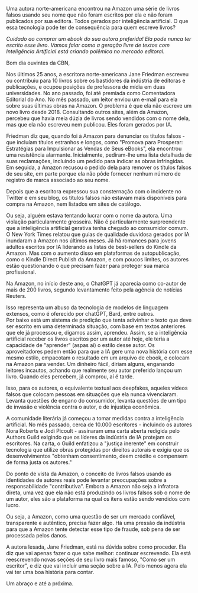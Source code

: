 
Uma autora norte-americana encontrou na Amazon uma série de livros falsos usando seu nome que não foram escritos por ela e não foram publicados por sua editora. Todos gerados por inteligência artificial. O que essa tecnologia pode ter de consequência para quem escreve livros?
 

_Cuidado ao comprar um ebook do sua autora preferida! Ela pode nunca ter escrito esse livro. Vamos falar como a geração livre de textos com Inteligência Artificial está criando polêmica no mercado editoral._




Bom dia ouvintes da CBN,


Nos últimos 25 anos, a escritora norte-americana Jane Friedman escreveu ou contribuiu para 10 livros sobre os bastidores da indústria de editoras e publicações, e ocupou posições de professora de mídia em duas universidades. No ano passado, foi até premiada como Comentadora Editorial do Ano. No mês passado, um leitor enviou um e-mail para ela sobre suas últimas obras na Amazon. O problema é que ela não escreve um novo livro desde 2018. Consultando outros sites, além da Amazon, percebeu que havia meia dúzia de livros sendo vendidos com o nome dela, mas que ela não escreveu nem publicou. Eles foram gerados por IA.

Friedman diz que, quando foi à Amazon para denunciar os títulos falsos - que incluíam títulos estranhos e longos, como "Promova para Prosperar: Estratégias para Impulsionar as Vendas de Seus eBooks", ela encontrou uma resistência alarmante.
Inicialmente, pediram-lhe uma lista detalhada de suas reclamações, incluindo um pedido para indicar as obras infringidas. Em seguida, a Amazon recusou o pedido dela para remover os títulos falsos de seu site, em parte porque ela não pôde fornecer nenhum número de registro de marca associado ao seu nome.

Depois que a escritora expressou sua consternação com o incidente no Twitter e em seu blog, os títulos falsos não estavam mais disponíveis para compra na Amazon, nem listados em sites de catálogo.

Ou seja, alguém estava tentando lucrar com o nome da autora. Uma violação particularmente grosseira. 
Não é particularmente surpreendente que a inteligência artificial gerativa tenha chegado ao consumidor comum. O New York Times relatou que guias de qualidade duvidosa gerados por IA inundaram a Amazon nos últimos meses. Já há romances para jovens adultos escritos por IA liderando as listas de best-sellers do Kindle da Amazon.
Mas com o aumento disso em plataformas de autopublicação, como o Kindle Direct Publish da Amazon, e com poucos limites, os autores estão questionando o que precisam fazer para proteger sua marca profissional.

Na Amazon, no início deste ano, o ChatGPT já aparecia como co-autor de mais de 200 livros, segundo levantamento feito pela agência de notícias Reuters. 

Isso representa um abuso da tecnologia de modelos de linguagem extensos, como é oferecido por chatGPT, Bard, entre outros.  
Por baixo está um sistema de predição que tenta adivinhar o texto que deve ser escrito em uma determinada situação, com base em textos anteriores que ele já processou e, digamos assim, aprendeu. 
Assim, se a inteligência artificial receber os livros escritos por um autor até hoje, ele teria a capacidade de "aprender" (aspas aí) o estilo desse autor. Os aproveitadores pedem então para que a IA gere uma nova história com esse mesmo estilo, empacotam o resultado em um arquivo de ebook, e colocam na Amazon para vender. Um dinheiro fácil, diriam alguns, enganando leitores incautos, achando que realmente seu autor preferido lançou um livro. Quando eles percebem, já comprou, aí é tarde.

Isso, para os autores, o equivalente textual aos deepfakes, aqueles vídeos falsos que colocam pessoas em situações que ela nunca vivenciaram. Levanta questões de engano do consumidor, levanta questões de um tipo de invasão e violência contra o autor, e de injustiça econômica.

A comunidade literária já começou a tomar medidas contra a inteligência artificial. No mês passado, cerca de 10.000 escritores - incluindo os autores Nora Roberts e Jodi Picoult - assinaram uma carta aberta redigida pelo Authors Guild exigindo que os líderes da indústria de IA protejam os escritores. Na carta, o Guild enfatizou a "justiça inerente" em construir tecnologia que utilize obras protegidas por direitos autorais e exigiu que os desenvolvimentos "obtenham consentimento, deem crédito e compensem de forma justa os autores."

Do ponto de vista da Amazon, o conceito de livros falsos usando as identidades de autores reais pode levantar preocupações sobre a responsabilidade "contributiva". Embora a Amazon não seja a infratora direta, uma vez que ela não está produzindo os livros falsos sob o nome de um autor, eles são a plataforma na qual os itens estão sendo vendidos com lucro.

Ou seja, a Amazon, como uma questão de ser um mercado confiável, transparente e autêntico, precisa fazer algo. Há uma pressão da indústria para que a Amazon tente detectar esse tipo de fraude, sob pena de ser processada pelos danos.

A autora lesada, Jane Friedman, está na dúvida sobre como proceder. Ela diz que vai apenas fazer o que sabe melhor: continuar escrevendo. Ela está reescrevendo novas seções de seu livro mais famoso, "Como ser um escritor", e diz que vai incluir uma seção sobre a IA. Pelo menos agora ela vai ter uma boa história para contar.



Um abraço e até a próxima.